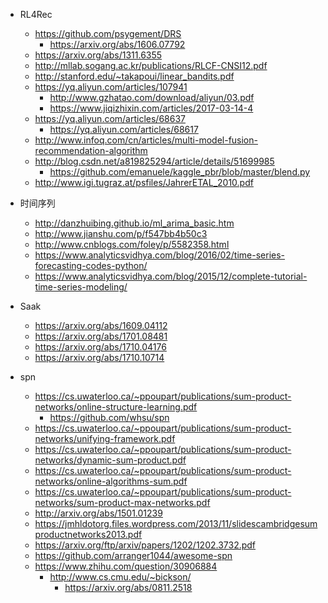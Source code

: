 - RL4Rec
	- https://github.com/psygement/DRS
		- https://arxiv.org/abs/1606.07792
	- https://arxiv.org/abs/1311.6355
	- http://mllab.sogang.ac.kr/publications/RLCF-CNSI12.pdf
	- http://stanford.edu/~takapoui/linear_bandits.pdf
	- https://yq.aliyun.com/articles/107941
		- http://www.gzhatao.com/download/aliyun/03.pdf
		- https://www.jiqizhixin.com/articles/2017-03-14-4
	- https://yq.aliyun.com/articles/68637
		- https://yq.aliyun.com/articles/68617
	- http://www.infoq.com/cn/articles/multi-model-fusion-recommendation-algorithm
	- http://blog.csdn.net/a819825294/article/details/51699985
		- https://github.com/emanuele/kaggle_pbr/blob/master/blend.py
	- http://www.igi.tugraz.at/psfiles/JahrerETAL_2010.pdf

- 时间序列
	- http://danzhuibing.github.io/ml_arima_basic.htm
	- http://www.jianshu.com/p/f547bb4b50c3
	- http://www.cnblogs.com/foley/p/5582358.html
	- https://www.analyticsvidhya.com/blog/2016/02/time-series-forecasting-codes-python/
	- https://www.analyticsvidhya.com/blog/2015/12/complete-tutorial-time-series-modeling/

- Saak
	- https://arxiv.org/abs/1609.04112
	- https://arxiv.org/abs/1701.08481
	- https://arxiv.org/abs/1710.04176
	- https://arxiv.org/abs/1710.10714

- spn
	- https://cs.uwaterloo.ca/~ppoupart/publications/sum-product-networks/online-structure-learning.pdf
		- https://github.com/whsu/spn
	- https://cs.uwaterloo.ca/~ppoupart/publications/sum-product-networks/unifying-framework.pdf
	- https://cs.uwaterloo.ca/~ppoupart/publications/sum-product-networks/dynamic-sum-product.pdf
	- https://cs.uwaterloo.ca/~ppoupart/publications/sum-product-networks/online-algorithms-sum.pdf
	- https://cs.uwaterloo.ca/~ppoupart/publications/sum-product-networks/sum-product-max-networks.pdf
	- http://arxiv.org/abs/1501.01239
	- https://jmhldotorg.files.wordpress.com/2013/11/slidescambridgesumproductnetworks2013.pdf
	- https://arxiv.org/ftp/arxiv/papers/1202/1202.3732.pdf
	- https://github.com/arranger1044/awesome-spn
	- https://www.zhihu.com/question/30906884
		- http://www.cs.cmu.edu/~bickson/
			- https://arxiv.org/abs/0811.2518
